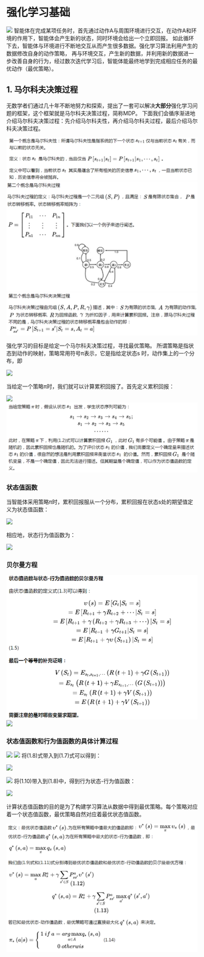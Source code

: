 # 强化学习基础
![](https://pic4.zhimg.com/80/v2-3d1115f058799a11824a68b3d6d6d9c7_hd.jpg)
智能体在完成某项任务时，首先通过动作A与周围环境进行交互，在动作A和环境的作用下，智能体会产生新的状态，同时环境会给出一个立即回报。
如此循环下去，智能体与环境进行不断地交互从而产生很多数据。强化学习算法利用产生的数据修改自身的动作策略，
再与环境交互，产生新的数据，并利用新的数据进一步改善自身的行为，经过数次迭代学习后，智能体能最终地学到完成相应任务的最优动作（最优策略）。

## 1. 马尔科夫决策过程

无数学者们通过几十年不断地努力和探索，提出了一套可以解决**大部分**强化学习问题的框架，这个框架就是马尔科夫决策过程，简称MDP。
下面我们会循序渐进地介绍马尔科夫决策过程：先介绍马尔科夫性，再介绍马尔科夫过程，最后介绍马尔科夫决策过程。

![](../img/mekf.png)
![](../img/mekfgc.png)
![](../img/mdp.png)

强化学习的目标是给定一个马尔科夫决策过程，寻找最优策略。
所谓策略是指状态到动作的映射，策略常用符号π表示，它是指给定状态s 时，动作集上的一个分布，即

![](../img/https://www.zhihu.com/equation?tex=%5C%5B+%5Cpi%5Cleft%28a%7Cs%5Cright%29%3Dp%5Cleft%5BA_t%3Da%7CS_t%3Ds%5Cright%5D+%5C%5D)

当给定一个策略π时，我们就可以计算累积回报了。首先定义累积回报：

![](../img/https://www.zhihu.com/equation?tex=%5C%5B+G_t%3DR_%7Bt%2B1%7D%2B%5Cgamma+R_%7Bt%2B2%7D%2B%5Ccdots+%3D%5Csum_%7Bk%3D0%7D%5E%7B%5Cinfty%7D%7B%5Cgamma%5EkR_%7Bt%2Bk%2B1%7D%7D%5C%5C%5C%5C%5C+%5Cleft%281.2%5Cright%29+%5C%5D)
![](../img/ztzhs.png)

### 状态值函数
当智能体采用策略π时，累积回报服从一个分布，累积回报在状态s处的期望值定义为状态值函数：

![](../img/https://www.zhihu.com/equation?tex=%5Cupsilon_%7B%5Cpi%7D%5Cleft%28s%5Cright%29%3DE_%7B%5Cpi%7D%5Cleft%5B%5Csum_%7Bk%3D0%7D%5E%7B%5Cinfty%7D%7B%5Cgamma%5EkR_%7Bt%2Bk%2B1%7D%7CS_t%3Ds%7D%5Cright%5D)

相应地，状态行为值函数为：

![](../img/https://www.zhihu.com/equation?tex=%5C%5B+q_%7B%5Cpi%7D%5Cleft%28s%2Ca%5Cright%29%3DE_%7B%5Cpi%7D%5Cleft%5B%5Csum_%7Bk%3D0%7D%5E%7B%5Cinfty%7D%7B%5Cgamma%5EkR_%7Bt%2Bk%2B1%7D%7CS_t%3Ds%2CA_t%3Da%7D%5Cright%5D+%5C%5D)

### 贝尔曼方程
![](../img/bellman.png)
![](../img/bellman2.png)

### 状态值函数和行为值函数的具体计算过程
![](https://www.zhihu.com/equation?tex=%5C%5B+%5Cupsilon_%7B%5Cpi%7D%5Cleft%28s%5Cright%29%3D%5Csum_%7Ba%5Cin+A%7D%7B%5Cpi%5Cleft%28a%7Cs%5Cright%29q_%7B%5Cpi%7D%5Cleft%28s%2Ca%5Cright%29%7D%5C%5C%5C%5C%5Cleft%281.7%5Cright%29+%5C%5D)
![](https://www.zhihu.com/equation?tex=%5C%5B+q_%7B%5Cpi%7D%5Cleft%28s%2Ca%5Cright%29%3DR_%7Bs%7D%5E%7Ba%7D%2B%5Cgamma%5Csum_%7Bs%27%7D%7BP_%7Bss%27%7D%5E%7Ba%7D%7D%5Cupsilon_%7B%5Cpi%7D%5Cleft%28s%27%5Cright%29%5C%5C%5C%5C%5Cleft%281.8%5Cright%29+%5C%5D)
将(1.8)式带入到(1.7)式可以得到：

![](https://www.zhihu.com/equation?tex=%5C%5B+%5Cupsilon_%7B%5Cpi%7D%5Cleft%28s%5Cright%29%3D%5Csum_%7Ba%5Cin+A%7D%7B%5Cpi%5Cleft%28a%7Cs%5Cright%29%5Cleft%28R_%7Bs%7D%5E%7Ba%7D%2B%5Cgamma%5Csum_%7Bs%27%5Cin+S%7D%7BP_%7Bss%27%7D%5E%7Ba%7D%5Cupsilon_%7B%5Cpi%7D%5Cleft%28s%27%5Cright%29%7D%5Cright%29%7D%5C%5C%5C%5C%5Cleft%281.9%5Cright%29+%5C%5D)

![](https://www.zhihu.com/equation?tex=%5C%5B+%5Cupsilon_%7B%5Cpi%7D%5Cleft%28s%27%5Cright%29%3D%5Csum_%7Ba%27%5Cin+A%7D%7B%5Cpi%5Cleft%28a%27%7Cs%27%5Cright%29q_%7B%5Cpi%7D%5Cleft%28s%27%2Ca%27%5Cright%29%7D%5C%5C%5C%5C%5Cleft%281.10%5Cright%29+%5C%5D)
将(1.10)带入到(1.8)中，得到行为状态-行为值函数：

![](https://www.zhihu.com/equation?tex=%5C%5B+q_%7B%5Cpi%7D%5Cleft%28s%2Ca%5Cright%29%3DR_%7Bs%7D%5E%7Ba%7D%2B%5Cgamma%5Csum_%7Bs%27%5Cin+S%7D%7BP_%7Bss%27%7D%5E%7Ba%7D%5Csum_%7Ba%27%5Cin+A%7D%7B%5Cpi%5Cleft%28a%27%7Cs%27%5Cright%29q_%7B%5Cpi%7D%5Cleft%28s%27%2Ca%27%5Cright%29%7D%7D%5C%5C%5C%5C%5Cleft%281.11%5Cright%29+%5C%5D)

计算状态值函数的目的是为了构建学习算法从数据中得到最优策略。每个策略对应着一个状态值函数，最优策略自然对应着最优状态值函数。

![](../img/optpol.png)




